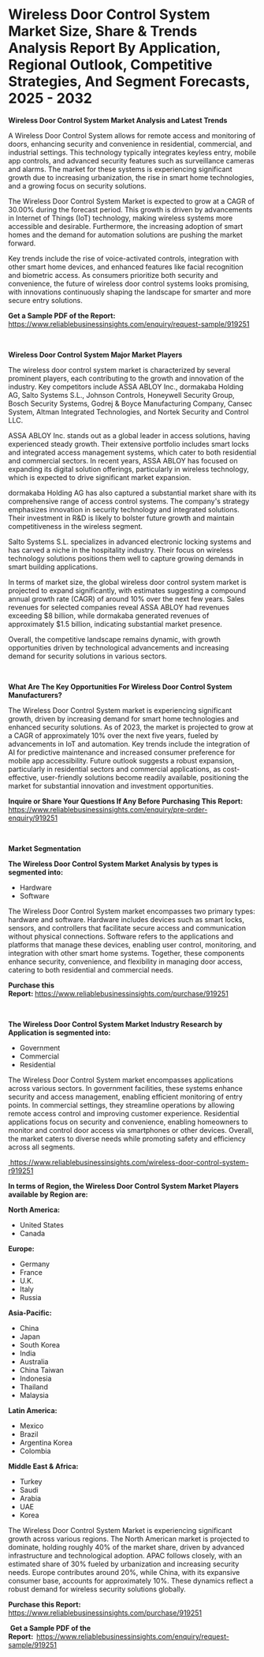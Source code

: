 <p><h1>Wireless Door Control System Market Size, Share & Trends Analysis Report By Application, Regional Outlook, Competitive Strategies, And Segment Forecasts, 2025 - 2032</h1></p><p><strong>Wireless Door Control System Market Analysis and Latest Trends</strong></p>
<p><p>A Wireless Door Control System allows for remote access and monitoring of doors, enhancing security and convenience in residential, commercial, and industrial settings. This technology typically integrates keyless entry, mobile app controls, and advanced security features such as surveillance cameras and alarms. The market for these systems is experiencing significant growth due to increasing urbanization, the rise in smart home technologies, and a growing focus on security solutions. </p><p>The Wireless Door Control System Market is expected to grow at a CAGR of 30.00% during the forecast period. This growth is driven by advancements in Internet of Things (IoT) technology, making wireless systems more accessible and desirable. Furthermore, the increasing adoption of smart homes and the demand for automation solutions are pushing the market forward. </p><p>Key trends include the rise of voice-activated controls, integration with other smart home devices, and enhanced features like facial recognition and biometric access. As consumers prioritize both security and convenience, the future of wireless door control systems looks promising, with innovations continuously shaping the landscape for smarter and more secure entry solutions.</p></p>
<p><strong>Get a Sample PDF of the Report:&nbsp;</strong> <a href="https://www.reliablebusinessinsights.com/enquiry/request-sample/919251?utm_campaign=3120&utm_medium=2&utm_source=Github&utm_content=ia&utm_term=16042025&utm_id=wireless-door-control-system">https://www.reliablebusinessinsights.com/enquiry/request-sample/919251</a></p>
<p>&nbsp;</p>
<p><strong>Wireless Door Control System Major Market Players</strong></p>
<p><p>The wireless door control system market is characterized by several prominent players, each contributing to the growth and innovation of the industry. Key competitors include ASSA ABLOY Inc., dormakaba Holding AG, Salto Systems S.L., Johnson Controls, Honeywell Security Group, Bosch Security Systems, Godrej & Boyce Manufacturing Company, Cansec System, Altman Integrated Technologies, and Nortek Security and Control LLC.</p><p>ASSA ABLOY Inc. stands out as a global leader in access solutions, having experienced steady growth. Their extensive portfolio includes smart locks and integrated access management systems, which cater to both residential and commercial sectors. In recent years, ASSA ABLOY has focused on expanding its digital solution offerings, particularly in wireless technology, which is expected to drive significant market expansion.</p><p>dormakaba Holding AG has also captured a substantial market share with its comprehensive range of access control systems. The company's strategy emphasizes innovation in security technology and integrated solutions. Their investment in R&D is likely to bolster future growth and maintain competitiveness in the wireless segment.</p><p>Salto Systems S.L. specializes in advanced electronic locking systems and has carved a niche in the hospitality industry. Their focus on wireless technology solutions positions them well to capture growing demands in smart building applications.</p><p>In terms of market size, the global wireless door control system market is projected to expand significantly, with estimates suggesting a compound annual growth rate (CAGR) of around 10% over the next few years. Sales revenues for selected companies reveal ASSA ABLOY had revenues exceeding $8 billion, while dormakaba generated revenues of approximately $1.5 billion, indicating substantial market presence.</p><p>Overall, the competitive landscape remains dynamic, with growth opportunities driven by technological advancements and increasing demand for security solutions in various sectors.</p></p>
<p>&nbsp;</p>
<p><strong>What Are The Key Opportunities For Wireless Door Control System Manufacturers?</strong></p>
<p><p>The Wireless Door Control System market is experiencing significant growth, driven by increasing demand for smart home technologies and enhanced security solutions. As of 2023, the market is projected to grow at a CAGR of approximately 10% over the next five years, fueled by advancements in IoT and automation. Key trends include the integration of AI for predictive maintenance and increased consumer preference for mobile app accessibility. Future outlook suggests a robust expansion, particularly in residential sectors and commercial applications, as cost-effective, user-friendly solutions become readily available, positioning the market for substantial innovation and investment opportunities.</p></p>
<p><strong>Inquire or Share Your Questions If Any Before Purchasing This Report:</strong> <a href="https://www.reliablebusinessinsights.com/enquiry/pre-order-enquiry/919251?utm_campaign=3120&utm_medium=2&utm_source=Github&utm_content=ia&utm_term=16042025&utm_id=wireless-door-control-system">https://www.reliablebusinessinsights.com/enquiry/pre-order-enquiry/919251</a></p>
<p>&nbsp;</p>
<p><strong>Market Segmentation</strong></p>
<p><strong>The Wireless Door Control System Market Analysis by types is segmented into:</strong></p>
<p><ul><li>Hardware</li><li>Software</li></ul></p>
<p><p>The Wireless Door Control System market encompasses two primary types: hardware and software. Hardware includes devices such as smart locks, sensors, and controllers that facilitate secure access and communication without physical connections. Software refers to the applications and platforms that manage these devices, enabling user control, monitoring, and integration with other smart home systems. Together, these components enhance security, convenience, and flexibility in managing door access, catering to both residential and commercial needs.</p></p>
<p><strong>Purchase this Report:&nbsp;</strong><a href="https://www.reliablebusinessinsights.com/purchase/919251?utm_campaign=3120&utm_medium=2&utm_source=Github&utm_content=ia&utm_term=16042025&utm_id=wireless-door-control-system">https://www.reliablebusinessinsights.com/purchase/919251</a></p>
<p>&nbsp;</p>
<p><strong>The Wireless Door Control System Market Industry Research by Application is segmented into:</strong></p>
<p><ul><li>Government</li><li>Commercial</li><li>Residential</li></ul></p>
<p><p>The Wireless Door Control System market encompasses applications across various sectors. In government facilities, these systems enhance security and access management, enabling efficient monitoring of entry points. In commercial settings, they streamline operations by allowing remote access control and improving customer experience. Residential applications focus on security and convenience, enabling homeowners to monitor and control door access via smartphones or other devices. Overall, the market caters to diverse needs while promoting safety and efficiency across all segments.</p></p>
<p><a href="https://www.reliablebusinessinsights.com/wireless-door-control-system-r919251?utm_campaign=3120&utm_medium=2&utm_source=Github&utm_content=ia&utm_term=16042025&utm_id=wireless-door-control-system">&nbsp;https://www.reliablebusinessinsights.com/wireless-door-control-system-r919251</a></p>
<p><strong>In terms of Region, the Wireless Door Control System Market Players available by Region are:</strong></p>
<p>
    <p> <strong> North America: </strong>
        <ul>
            <li>United States</li>
            <li>Canada</li>
        </ul>
        </p> 
    <p> <strong> Europe: </strong>
        <ul>
            <li>Germany</li>
            <li>France</li>
            <li>U.K.</li>
            <li>Italy</li>
            <li>Russia</li>
        </ul>
        </p> 
    <p> <strong> Asia-Pacific: </strong>
        <ul>
            <li>China</li>
            <li>Japan</li>
            <li>South Korea</li>
            <li>India</li>
            <li>Australia</li>
            <li>China Taiwan</li>
            <li>Indonesia</li>
            <li>Thailand</li>
            <li>Malaysia</li>
        </ul>
        </p> 
    <p> <strong> Latin America: </strong>
        <ul>
            <li>Mexico</li>
            <li>Brazil</li>
            <li>Argentina Korea</li>
            <li>Colombia</li>
        </ul>
        </p> 
    <p> <strong> Middle East & Africa: </strong>
        <ul>
            <li>Turkey</li>
            <li>Saudi</li>
            <li>Arabia</li>
            <li>UAE</li>
            <li>Korea</li>
        </ul>
    </p>
    </p>
<p><p>The Wireless Door Control System Market is experiencing significant growth across various regions. The North American market is projected to dominate, holding roughly 40% of the market share, driven by advanced infrastructure and technological adoption. APAC follows closely, with an estimated share of 30% fueled by urbanization and increasing security needs. Europe contributes around 20%, while China, with its expansive consumer base, accounts for approximately 10%. These dynamics reflect a robust demand for wireless security solutions globally.</p></p>
<p><strong>Purchase this Report: </strong><a href="https://www.reliablebusinessinsights.com/purchase/919251?utm_campaign=3120&utm_medium=2&utm_source=Github&utm_content=ia&utm_term=16042025&utm_id=wireless-door-control-system">https://www.reliablebusinessinsights.com/purchase/919251</a></p>
<p>&nbsp;<strong>Get a Sample PDF of the Report:&nbsp;&nbsp;</strong><a href="https://www.reliablebusinessinsights.com/enquiry/request-sample/919251?utm_campaign=3120&utm_medium=2&utm_source=Github&utm_content=ia&utm_term=16042025&utm_id=wireless-door-control-system">https://www.reliablebusinessinsights.com/enquiry/request-sample/919251</a></p>
<p><strong></strong></p>
<p><p></p><p></p><p></p></p>